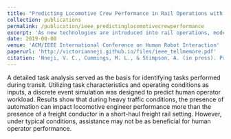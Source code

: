 ```yaml
---
title: "Predicting Locomotive Crew Performance in Rail Operations with Human and Automation Assistance"
collection: publications
permalink: /publication/ieee_predictinglocomotivecrewperformance
excerpt: 'As new technologies are introduced into rail operations, models are needed to represent the task load of operators to identify periods of extreme workload that could be mitigated through technological interventions. To this end, a computational model is described to quantitatively simulate freight rail operator workload to understand the impacts of inserting intelligent automation on different crew configurations.'
date: 2019-00-00
venue: 'ACM/IEEE International Conference on Human Robot Interaction'
paperurl: 'http://victorianneji.github.io/files/ieee_tellmemore.pdf'
citation: 'Nneji, V. C., Cummings, M. L., & Stimpson, A. (in press). Predicting Locomotive Crew Performance in Rail Operations with Human and Automation Assistance. In <i>IEEE Transactions on Human-Machine Systems</i>.'
---
```

A detailed task analysis served as the basis for identifying tasks performed during transit. Utilizing task characteristics and operating conditions as inputs, a discrete event simulation was designed to predict human operator workload. Results show that during heavy traffic conditions, the presence of automation can impact locomotive engineer performance more than the presence of a freight conductor in a short-haul freight rail setting. However, under typical conditions, assistance may not be as beneficial for human operator performance.
